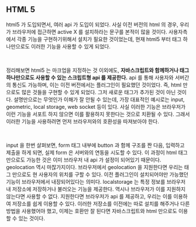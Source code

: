 ## HTML 5

<p>html5 가 도입되면서, 여러 api 가 도입이 되었다. 사실 이전 버전의 html 의 경우, 우리가 브라우저에 접근하면 active X 를 설치하라는 문구를 본적이 많을 것이다. 사용자측에서 각종 기능을 구현하기위해서 설치가 필요한 것이었는데, 현재 html5 부터 태그 하나만으로도 이러한 기능을 사용할 수 있게 되었다.</p><br />

<p>정리해보면 html5 는 마크업을 지정하는 것 이외에도, <strong>자바스크립트와 함께하거나 태그 하나만으로도 사용할 수 있는 스크립트형 api 를 제공한다.</strong> api 를 통해 사용자와 서버간의 통신도 가능하며, 이는 이전 버전에서는 플러그인이 필요했던 것이었다. 즉, html 만으로도 많은 것들을 구현할 수 있게 되었다. 그저 새로운 태그가 추가된 것이 아닌 것이다. 설명만으로는 무엇인가 이해가 잘 안될 수 있는데, 가장 대표적인 예시로는 input, geometric, local storage, web socket 등이 있다. 사실 이러한 기능은 브라우저가 이런 기능을 서포트 하지 않으면 이를 활용하지 못한다는 것으로 치환될 수 있다. 그래서 이러한 기능을 사용하려면 먼저 브라우저와의 호환성을 따져보아야 한다.</p><br />

<p>input 을 한번 살펴보면, form 태그 내부에 button 과 함께 구조를 짠 다음, 입력하고 제출을 하게 되면, 실제 form 은 서버와의 연동을 시도할 수 있다. 이 과정이 html 태그만으로도 가능한 것은 이미 브라우저 내 api 가 설정이 되어있기 때문이다. geolocation 역시 마찮가지이다. 브라우저에서 geolocation 을 지원한다면 우리는 태그 만으로도 현 사용자의 위치를 구할 수 있다. 이전 플러그인이 설치되어야만 가능했던 기능이 브라우저에서 내장되어있다는 의미다. localstorage 는 특정 정보를 브라우저 내 저장소에 저장하거나 불러오는 기능을 제공한다. 역시나 브라우저가 이를 지원하지 않는다면 사용할 수 없다. 지원한다면 브라우저가 api 를 제공하고, 우리는 이를 이용하여 저장소를 쉽게 이용할 수 있다. 이러한 저장소를 이전에는 따로 설치를 해주거나 다른 방법을 사용했어야 했고, 이제는 호환만 잘 된다면 자바스크립트와 html 만으로도 이용할 수 있는 것이다.</p>
